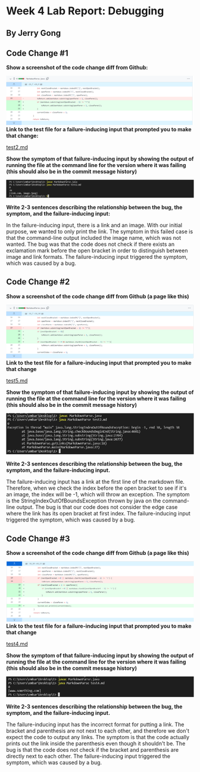 # Week 4 Lab Report: Debugging
## By Jerry Gong

## **Code Change #1**
**Show a screenshot of the code change diff from Github:**

![image](2pic1.png)
**Link to the test file for a failure-inducing input that prompted you to make that change:**

[test2.md](https://github.com/JGong7/markdown-parse/edit/main/test2.md)

**Show the symptom of that failure-inducing input by showing the output of running the file at the command line for the version where it was failing (this should also be in the commit message history)**

![image](2pic2.png)

**Write 2-3 sentences describing the relationship between the bug, the symptom, and the failure-inducing input:**

In the failure-inducing input, there is a link and an image. With our initial purpose, we wanted to only print the link. The symptom in this failed case is that the command-line output included the image name, which was not wanted. The bug was that the code does not check if there exists an exclamation mark before the open bracket in order to distinguish between image and link formats. The failure-inducing input triggered the symptom, which was caused by a bug.


## **Code Change #2**
**Show a screenshot of the code change diff from Github (a page like this)**

![image](2pic3.png)
**Link to the test file for a failure-inducing input that prompted you to make that change**

[test5.md](https://github.com/JGong7/cse15l-lab-reports/blob/main/test5.md)

**Show the symptom of that failure-inducing input by showing the output of running the file at the command line for the version where it was failing (this should also be in the commit message history)**

![image](2pic4.png)

**Write 2-3 sentences describing the relationship between the bug, the symptom, and the failure-inducing input.**

The failure-inducing input has a link at the first line of the markdown file. Therefore, when we check the index before the open bracket to see if it's an image, the index will be -1, which will throw an exception. The symptom is the StringIndexOutOfBoundsException thrown by java on the command-line output. The bug is that our code does not consider the edge case where the link has its open bracket at first index. The failure-inducing input triggered the symptom, which was caused by a bug.

## **Code Change #3**
**Show a screenshot of the code change diff from Github (a page like this)**

![image](2pic5.png)
**Link to the test file for a failure-inducing input that prompted you to make that change**

[test4.md](https://github.com/JGong7/markdown-parse/blob/main/test4.md)

**Show the symptom of that failure-inducing input by showing the output of running the file at the command line for the version where it was failing (this should also be in the commit message history)**

![image](2pic6.png)

**Write 2-3 sentences describing the relationship between the bug, the symptom, and the failure-inducing input.**

The failure-inducing input has the incorrect format for putting a link. The bracket and parenthesis are not next to each other, and therefore we don't expect the code to output any links. The symptom is that the code actually prints out the link inside the parenthesis even though it shouldn't be. The bug is that the code does not check if the bracket and parenthesis are directly next to each other. The failure-inducing input triggered the symptom, which was caused by a bug.
